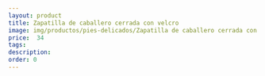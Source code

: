 ```yaml
---
layout: product
title: Zapatilla de caballero cerrada con velcro
image: img/productos/pies-delicados/Zapatilla de caballero cerrada con velcro= 34.webp
price:  34
tags: 
description: 
order: 0
---
```


